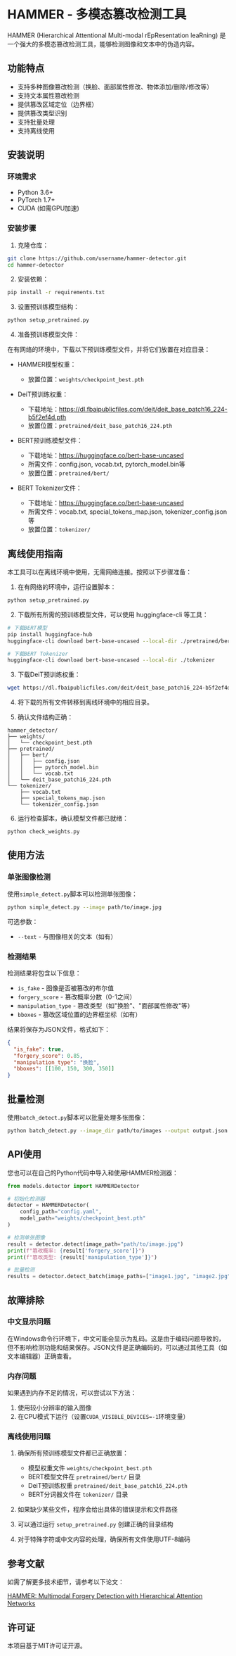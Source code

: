 # HAMMER - 多模态篡改检测工具

HAMMER (Hierarchical Attentional Multi-modal rEpResentation leaRning) 是一个强大的多模态篡改检测工具，能够检测图像和文本中的伪造内容。

## 功能特点

- 支持多种图像篡改检测（换脸、面部属性修改、物体添加/删除/修改等）
- 支持文本属性篡改检测
- 提供篡改区域定位（边界框）
- 提供篡改类型识别
- 支持批量处理
- 支持离线使用

## 安装说明

### 环境需求

- Python 3.6+
- PyTorch 1.7+
- CUDA (如需GPU加速)

### 安装步骤

1. 克隆仓库：

```bash
git clone https://github.com/username/hammer-detector.git
cd hammer-detector
```

2. 安装依赖：

```bash
pip install -r requirements.txt
```

3. 设置预训练模型结构：

```bash
python setup_pretrained.py
```

4. 准备预训练模型文件：

在有网络的环境中，下载以下预训练模型文件，并将它们放置在对应目录：

- HAMMER模型权重：
  - 放置位置：`weights/checkpoint_best.pth`

- DeiT预训练权重：
  - 下载地址：https://dl.fbaipublicfiles.com/deit/deit_base_patch16_224-b5f2ef4d.pth
  - 放置位置：`pretrained/deit_base_patch16_224.pth`

- BERT预训练模型文件：
  - 下载地址：https://huggingface.co/bert-base-uncased
  - 所需文件：config.json, vocab.txt, pytorch_model.bin等
  - 放置位置：`pretrained/bert/`

- BERT Tokenizer文件：
  - 下载地址：https://huggingface.co/bert-base-uncased
  - 所需文件：vocab.txt, special_tokens_map.json, tokenizer_config.json等
  - 放置位置：`tokenizer/`

## 离线使用指南

本工具可以在离线环境中使用，无需网络连接。按照以下步骤准备：

1. 在有网络的环境中，运行设置脚本：

```bash
python setup_pretrained.py
```

2. 下载所有所需的预训练模型文件，可以使用 huggingface-cli 等工具：

```bash
# 下载BERT模型
pip install huggingface-hub
huggingface-cli download bert-base-uncased --local-dir ./pretrained/bert

# 下载BERT Tokenizer
huggingface-cli download bert-base-uncased --local-dir ./tokenizer
```

3. 下载DeiT预训练权重：

```bash
wget https://dl.fbaipublicfiles.com/deit/deit_base_patch16_224-b5f2ef4d.pth -P ./pretrained/
```

4. 将下载的所有文件转移到离线环境中的相应目录。

5. 确认文件结构正确：

```
hammer_detector/
├── weights/
│   └── checkpoint_best.pth
├── pretrained/
│   ├── bert/
│   │   ├── config.json
│   │   ├── pytorch_model.bin
│   │   └── vocab.txt
│   └── deit_base_patch16_224.pth
└── tokenizer/
    ├── vocab.txt
    ├── special_tokens_map.json
    └── tokenizer_config.json
```

6. 运行检查脚本，确认模型文件都已就绪：

```bash
python check_weights.py
```

## 使用方法

### 单张图像检测

使用`simple_detect.py`脚本可以检测单张图像：

```bash
python simple_detect.py --image path/to/image.jpg
```

可选参数：
- `--text` - 与图像相关的文本（如有）

### 检测结果

检测结果将包含以下信息：

- `is_fake` - 图像是否被篡改的布尔值
- `forgery_score` - 篡改概率分数（0-1之间）
- `manipulation_type` - 篡改类型（如"换脸"、"面部属性修改"等）
- `bboxes` - 篡改区域位置的边界框坐标（如有）

结果将保存为JSON文件，格式如下：

```json
{
  "is_fake": true,
  "forgery_score": 0.85,
  "manipulation_type": "换脸",
  "bboxes": [[100, 150, 300, 350]]
}
```

## 批量检测

使用`batch_detect.py`脚本可以批量处理多张图像：

```bash
python batch_detect.py --image_dir path/to/images --output output.json
```

## API使用

您也可以在自己的Python代码中导入和使用HAMMER检测器：

```python
from models.detector import HAMMERDetector

# 初始化检测器
detector = HAMMERDetector(
    config_path="config.yaml",
    model_path="weights/checkpoint_best.pth"
)

# 检测单张图像
result = detector.detect(image_path="path/to/image.jpg")
print(f"篡改概率: {result['forgery_score']}")
print(f"篡改类型: {result['manipulation_type']}")

# 批量检测
results = detector.detect_batch(image_paths=["image1.jpg", "image2.jpg"])
```

## 故障排除

### 中文显示问题

在Windows命令行环境下，中文可能会显示为乱码。这是由于编码问题导致的，但不影响检测功能和结果保存。JSON文件是正确编码的，可以通过其他工具（如文本编辑器）正确查看。

### 内存问题

如果遇到内存不足的情况，可以尝试以下方法：
1. 使用较小分辨率的输入图像
2. 在CPU模式下运行（设置`CUDA_VISIBLE_DEVICES=-1`环境变量）

### 离线使用问题

1. 确保所有预训练模型文件都已正确放置：
   - 模型权重文件 `weights/checkpoint_best.pth`
   - BERT模型文件在 `pretrained/bert/` 目录
   - DeiT预训练权重 `pretrained/deit_base_patch16_224.pth`
   - BERT分词器文件在 `tokenizer/` 目录

2. 如果缺少某些文件，程序会给出具体的错误提示和文件路径
3. 可以通过运行 `setup_pretrained.py` 创建正确的目录结构
4. 对于特殊字符或中文内容的处理，确保所有文件使用UTF-8编码

## 参考文献

如需了解更多技术细节，请参考以下论文：

[HAMMER: Multimodal Forgery Detection with Hierarchical Attention Networks](https://arxiv.org/abs/xxxx.xxxx)

## 许可证

本项目基于MIT许可证开源。 